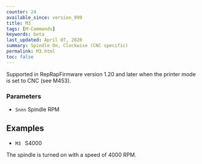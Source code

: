 ```yaml
---
counter: 24
available_since: version_999
title: M3
tags: [M-Commands] 
keywords: beta 
last_updated: April 07, 2020 
summary: Spindle On, Clockwise (CNC specific) 
permalink: M3.html
toc: false 
---
```



Supported in RepRapFirmware version 1.20 and later when the printer mode is set to CNC (see M453).

### Parameters

* `Snnn` Spindle RPM

## Examples

* ` M3  ` S4000

The spindle is turned on with a speed of 4000 RPM.

